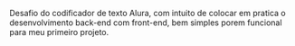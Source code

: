 Desafio do codificador de texto Alura, com intuito de colocar em pratica o desenvolvimento back-end com front-end, bem simples porem funcional para meu primeiro projeto.
